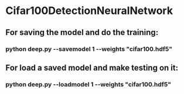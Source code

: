 # Cifar100DetectionNeuralNetwork
## For saving the model and do the training:
###     python deep.py --savemodel 1 --weights "cifar100.hdf5"
## For load a saved model and make testing on it:
###     python deep.py --loadmodel 1 --weights "cifar100.hdf5"